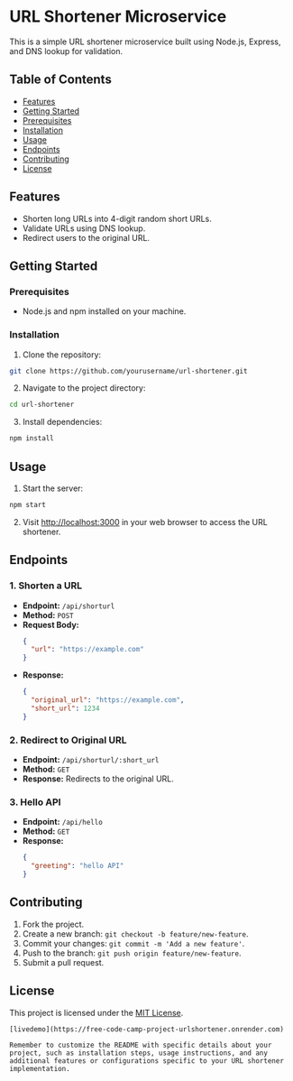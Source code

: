 # URL Shortener Microservice

This is a simple URL shortener microservice built using Node.js, Express, and DNS lookup for validation.

## Table of Contents
- [Features](#features)
- [Getting Started](#getting-started)
- [Prerequisites](#prerequisites)
- [Installation](#installation)
- [Usage](#usage)
- [Endpoints](#endpoints)
- [Contributing](#contributing)
- [License](#license)

## Features

- Shorten long URLs into 4-digit random short URLs.
- Validate URLs using DNS lookup.
- Redirect users to the original URL.

## Getting Started

### Prerequisites

- Node.js and npm installed on your machine.

### Installation

1. Clone the repository:

```bash
git clone https://github.com/yourusername/url-shortener.git
```

2. Navigate to the project directory:

```bash
cd url-shortener
```

3. Install dependencies:

```bash
npm install
```

## Usage

1. Start the server:

```bash
npm start
```

2. Visit [http://localhost:3000](http://localhost:3000) in your web browser to access the URL shortener.

## Endpoints

### 1. Shorten a URL

- **Endpoint:** `/api/shorturl`
- **Method:** `POST`
- **Request Body:**
  ```json
  {
    "url": "https://example.com"
  }
  ```
- **Response:**
  ```json
  {
    "original_url": "https://example.com",
    "short_url": 1234
  }
  ```

### 2. Redirect to Original URL

- **Endpoint:** `/api/shorturl/:short_url`
- **Method:** `GET`
- **Response:** Redirects to the original URL.

### 3. Hello API

- **Endpoint:** `/api/hello`
- **Method:** `GET`
- **Response:**
  ```json
  {
    "greeting": "hello API"
  }
  ```

## Contributing

1. Fork the project.
2. Create a new branch: `git checkout -b feature/new-feature`.
3. Commit your changes: `git commit -m 'Add a new feature'`.
4. Push to the branch: `git push origin feature/new-feature`.
5. Submit a pull request.

## License

This project is licensed under the [MIT License](LICENSE).
```
[livedemo](https://free-code-camp-project-urlshortener.onrender.com)

Remember to customize the README with specific details about your project, such as installation steps, usage instructions, and any additional features or configurations specific to your URL shortener implementation.
